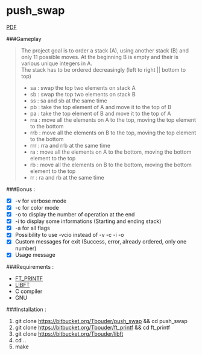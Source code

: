# push_swap

[PDF](https://mega.nz/#!QpYDCZwY!7FJqDjwV06TvWhkwNO9lZveDoDjNrjPZs7EQ_rtMvn4)  

###Gameplay  
>The project goal is to order a stack (A), using another stack (B) and only 11 possible moves. At the beginning B is empty and their is various unique integers in A.  
>The stack has to be ordered decreasingly (left to right || bottom to top)
> * sa : swap the top two elements on stack A
> * sb : swap the top two elements on stack B
> * ss : sa and sb at the same time
> * pb : take the top element of A and move it to the top of B
> * pa : take the top element of B and move it to the top of A
> * rra : move all the elements on A to the top, moving the top element to the bottom
> * rrb : move all the elements on B to the top, moving the top element to the bottom
> * rrr : rra and rrb at the same time
> * ra : move all the elements on A to the bottom, moving the bottom element to the top
> * rb : move all the elements on B to the bottom, moving the bottom element to the top
> * rr : ra and rb at the same time

###Bonus :  
- [x] -v for verbose mode   
- [x] -c for color mode    
- [x] -o to display the number of operation at the end  
- [x] -i to display some informations (Starting and ending stack)  
- [x] -a for all flags  
- [x] Possibility to use -vcio instead of -v -c -i -o  
- [x] Custom messages for exit (Success, error, already ordered, only one number)  
- [x] Usage message

###Requirements :  
- [FT_PRINTF](https://bitbucket.org/Tbouder/libft)  
- [LIBFT](https://bitbucket.org/Tbouder/libft)  
- C compiler  
- GNU  

###Installation :  
1. git clone https://bitbucket.org/Tbouder/push_swap && cd push_swap  
1. git clone https://bitbucket.org/Tbouder/ft_printf && cd ft_printf  
2. git clone https://bitbucket.org/Tbouder/libft  
3. cd ..  
4. make  
